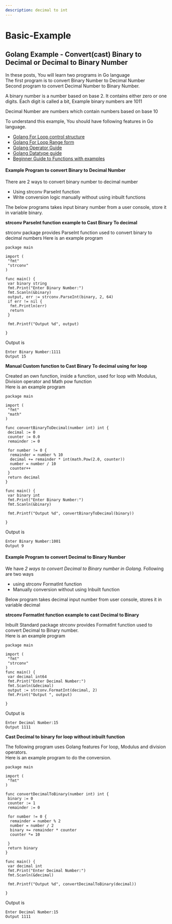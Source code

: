 ```yaml
---
description: decimal to int
---
```


# Basic-Example



## Golang Example - Convert\(cast\) Binary to Decimal or Decimal to Binary Number

In these posts, You will learn two programs in Go language  
The first program is to convert Binary Number to Decimal Number  
Second program to convert Decimal Number to Binary Number.

A binary number is a number based on base 2. It contains either zero or one digits. Each digit is called a bit, Example binary numbers are 1011

Decimal Number are numbers which contain numbers based on base 10

To understand this example, You should have following features in Go language.

* [Golang For Loop control structure](https://www.cloudhadoop.com/2018/11/learn-golang-tutorials-for-loop)
* [Golang For Loop Range form](https://www.cloudhadoop.com/2018/11/learn-golang-tutorials-foreach-loop)
* [Golang Operator Guide](https://www.cloudhadoop.com/2018/11/learn-golang-tutorials-operators-guide)
* [Golang Datatype guide](https://www.cloudhadoop.com/2018/11/learn-golang-tutorials-data-types-basic)
* [Beginner Guide to Functions with examples](https://www.cloudhadoop.com/2018/11/learn-golang-tutorials-beginner-guide)

#### Example Program to convert Binary to Decimal Number  <a id="example-program-to-convert-binary-to-decimal-number"></a>

There are 2 ways to convert binary number to decimal number

* Using strconv ParseInt function
* Write conversion logic manually without using inbuilt functions

The below programs takes input binary number from a user console, store it in variable binary.

**strconv ParseInt function example to Cast Binary To decimal** 

strconv package provides ParseInt function used to convert binary to decimal numbers Here is an example program

```text
package main  
  
import (  
 "fmt"  
 "strconv"  
)  
  
func main() {  
 var binary string  
 fmt.Print("Enter Binary Number:")  
 fmt.Scanln(&binary)  
 output, err := strconv.ParseInt(binary, 2, 64)  
 if err != nil {  
  fmt.Println(err)  
  return  
 }  
  
 fmt.Printf("Output %d", output)  
  
}  

```

Output is

```text
Enter Binary Number:1111  
Output 15  

```

**Manual Custom function to Cast Binary To decimal using for loop**

Created an own function, inside a function, used for loop  with Modulus, Division operator and Math pow function  
Here is an example program

```text
package main  
  
import (  
 "fmt"  
 "math"  
)  
  
func convertBinaryToDecimal(number int) int {  
 decimal := 0  
 counter := 0.0  
 remainder := 0  
  
 for number != 0 {  
  remainder = number % 10  
  decimal += remainder * int(math.Pow(2.0, counter))  
  number = number / 10  
  counter++  
 }  
 return decimal  
}  
  
func main() {  
 var binary int  
 fmt.Print("Enter Binary Number:")  
 fmt.Scanln(&binary)  
  
 fmt.Printf("Output %d", convertBinaryToDecimal(binary))  
  
}  

```

Output is

```text
Enter Binary Number:1001  
Output 9  

```

#### Example Program to convert Decimal to Binary Number  <a id="example-program-to-convert-decimal-to-binary-number"></a>

We have _2 ways to convert Decimal to Binary number in Golang_. Following are two ways

* using strconv FormatInt function 
* Manually conversion without using Inbuilt function 

Below program takes decimal input number from user console, stores it in variable decimal

**strconv FormatInt function example to cast Decimal to Binary** 

Inbuilt Standard package strconv provides FormatInt function used to convert Decimal to Binary number.  
Here is an example program

```text
package main  
  
import (  
 "fmt"  
 "strconv"  
)  
func main() {  
 var decimal int64  
 fmt.Print("Enter Decimal Number:")  
 fmt.Scanln(&decimal)  
 output := strconv.FormatInt(decimal, 2)  
 fmt.Print("Output ", output)  
  
}  

```

Output is

```text
Enter Decimal Number:15  
Output 1111  

```

**Cast Decimal to binary for loop without inbuilt function**

The following program uses Golang features For loop, Modulus and division operators.  
Here is an example program to do the conversion.

```text
package main  
  
import (  
 "fmt"  
)  
  
func convertDecimalToBinary(number int) int {  
 binary := 0  
 counter := 1  
 remainder := 0  
  
 for number != 0 {  
  remainder = number % 2  
  number = number / 2  
  binary += remainder * counter  
  counter *= 10  
  
 }  
 return binary  
}  
  
func main() {  
 var decimal int  
 fmt.Print("Enter Decimal Number:")  
 fmt.Scanln(&decimal)  
  
 fmt.Printf("Output %d", convertDecimalToBinary(decimal))  
  
}  

```

Output is

```text
Enter Decimal Number:15  
Output 1111  
```

